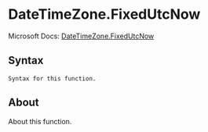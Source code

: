 # DateTimeZone.FixedUtcNow

Microsoft Docs: [DateTimeZone.FixedUtcNow](https://docs.microsoft.com/en-us/powerquery-m/datetimezone-fixedutcnow)

## Syntax

```
Syntax for this function.
```

## About

About this function.

